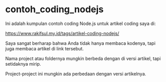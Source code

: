 # contoh_coding_nodejs

Ini adalah kumpulan contoh coding Node.js untuk artikel coding saya di:

https://www.rakifsul.my.id/tags/artikel-coding-nodejs/

Saya sangat berharap bahwa Anda tidak hanya membaca kodenya, tapi juga membaca artikel di link tersebut.

Nama project atau foldernya mungkin berbeda dengan di versi artikel, tapi setidaknya mirip.

Project-project ini mungkin ada perbedaan dengan versi artikelnya.
